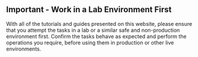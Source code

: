 ## Important - Work in a Lab Environment First

With all of the tutorials and guides presented on this website, please ensure that you attempt the tasks in a lab or a similar safe and non-production environment first. Confirm the tasks behave as expected and perform the operations you require, before using them in production or other live environments.